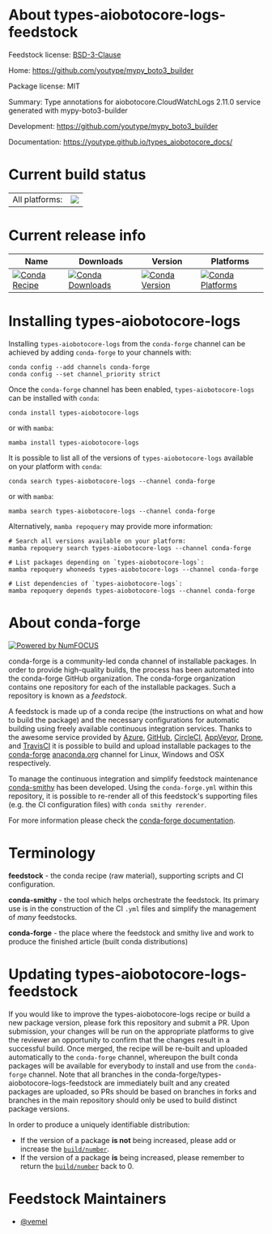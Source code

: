 About types-aiobotocore-logs-feedstock
======================================

Feedstock license: [BSD-3-Clause](https://github.com/conda-forge/types-aiobotocore-logs-feedstock/blob/main/LICENSE.txt)

Home: https://github.com/youtype/mypy_boto3_builder

Package license: MIT

Summary: Type annotations for aiobotocore.CloudWatchLogs 2.11.0 service generated with mypy-boto3-builder

Development: https://github.com/youtype/mypy_boto3_builder

Documentation: https://youtype.github.io/types_aiobotocore_docs/

Current build status
====================


<table><tr><td>All platforms:</td>
    <td>
      <a href="https://dev.azure.com/conda-forge/feedstock-builds/_build/latest?definitionId=16781&branchName=main">
        <img src="https://dev.azure.com/conda-forge/feedstock-builds/_apis/build/status/types-aiobotocore-logs-feedstock?branchName=main">
      </a>
    </td>
  </tr>
</table>

Current release info
====================

| Name | Downloads | Version | Platforms |
| --- | --- | --- | --- |
| [![Conda Recipe](https://img.shields.io/badge/recipe-types--aiobotocore--logs-green.svg)](https://anaconda.org/conda-forge/types-aiobotocore-logs) | [![Conda Downloads](https://img.shields.io/conda/dn/conda-forge/types-aiobotocore-logs.svg)](https://anaconda.org/conda-forge/types-aiobotocore-logs) | [![Conda Version](https://img.shields.io/conda/vn/conda-forge/types-aiobotocore-logs.svg)](https://anaconda.org/conda-forge/types-aiobotocore-logs) | [![Conda Platforms](https://img.shields.io/conda/pn/conda-forge/types-aiobotocore-logs.svg)](https://anaconda.org/conda-forge/types-aiobotocore-logs) |

Installing types-aiobotocore-logs
=================================

Installing `types-aiobotocore-logs` from the `conda-forge` channel can be achieved by adding `conda-forge` to your channels with:

```
conda config --add channels conda-forge
conda config --set channel_priority strict
```

Once the `conda-forge` channel has been enabled, `types-aiobotocore-logs` can be installed with `conda`:

```
conda install types-aiobotocore-logs
```

or with `mamba`:

```
mamba install types-aiobotocore-logs
```

It is possible to list all of the versions of `types-aiobotocore-logs` available on your platform with `conda`:

```
conda search types-aiobotocore-logs --channel conda-forge
```

or with `mamba`:

```
mamba search types-aiobotocore-logs --channel conda-forge
```

Alternatively, `mamba repoquery` may provide more information:

```
# Search all versions available on your platform:
mamba repoquery search types-aiobotocore-logs --channel conda-forge

# List packages depending on `types-aiobotocore-logs`:
mamba repoquery whoneeds types-aiobotocore-logs --channel conda-forge

# List dependencies of `types-aiobotocore-logs`:
mamba repoquery depends types-aiobotocore-logs --channel conda-forge
```


About conda-forge
=================

[![Powered by
NumFOCUS](https://img.shields.io/badge/powered%20by-NumFOCUS-orange.svg?style=flat&colorA=E1523D&colorB=007D8A)](https://numfocus.org)

conda-forge is a community-led conda channel of installable packages.
In order to provide high-quality builds, the process has been automated into the
conda-forge GitHub organization. The conda-forge organization contains one repository
for each of the installable packages. Such a repository is known as a *feedstock*.

A feedstock is made up of a conda recipe (the instructions on what and how to build
the package) and the necessary configurations for automatic building using freely
available continuous integration services. Thanks to the awesome service provided by
[Azure](https://azure.microsoft.com/en-us/services/devops/), [GitHub](https://github.com/),
[CircleCI](https://circleci.com/), [AppVeyor](https://www.appveyor.com/),
[Drone](https://cloud.drone.io/welcome), and [TravisCI](https://travis-ci.com/)
it is possible to build and upload installable packages to the
[conda-forge](https://anaconda.org/conda-forge) [anaconda.org](https://anaconda.org/)
channel for Linux, Windows and OSX respectively.

To manage the continuous integration and simplify feedstock maintenance
[conda-smithy](https://github.com/conda-forge/conda-smithy) has been developed.
Using the ``conda-forge.yml`` within this repository, it is possible to re-render all of
this feedstock's supporting files (e.g. the CI configuration files) with ``conda smithy rerender``.

For more information please check the [conda-forge documentation](https://conda-forge.org/docs/).

Terminology
===========

**feedstock** - the conda recipe (raw material), supporting scripts and CI configuration.

**conda-smithy** - the tool which helps orchestrate the feedstock.
                   Its primary use is in the construction of the CI ``.yml`` files
                   and simplify the management of *many* feedstocks.

**conda-forge** - the place where the feedstock and smithy live and work to
                  produce the finished article (built conda distributions)


Updating types-aiobotocore-logs-feedstock
=========================================

If you would like to improve the types-aiobotocore-logs recipe or build a new
package version, please fork this repository and submit a PR. Upon submission,
your changes will be run on the appropriate platforms to give the reviewer an
opportunity to confirm that the changes result in a successful build. Once
merged, the recipe will be re-built and uploaded automatically to the
`conda-forge` channel, whereupon the built conda packages will be available for
everybody to install and use from the `conda-forge` channel.
Note that all branches in the conda-forge/types-aiobotocore-logs-feedstock are
immediately built and any created packages are uploaded, so PRs should be based
on branches in forks and branches in the main repository should only be used to
build distinct package versions.

In order to produce a uniquely identifiable distribution:
 * If the version of a package **is not** being increased, please add or increase
   the [``build/number``](https://docs.conda.io/projects/conda-build/en/latest/resources/define-metadata.html#build-number-and-string).
 * If the version of a package **is** being increased, please remember to return
   the [``build/number``](https://docs.conda.io/projects/conda-build/en/latest/resources/define-metadata.html#build-number-and-string)
   back to 0.

Feedstock Maintainers
=====================

* [@vemel](https://github.com/vemel/)

